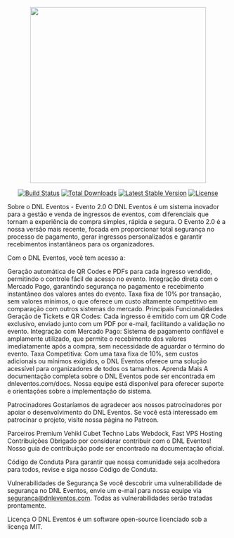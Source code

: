 <p align="center"><a href="https://dnleventos.com" target="_blank"><img src="https://dnleventos.com/logo.svg" width="400"></a></p> <p align="center"> <a href="https://dnleventos.com/status"><img src="https://dnleventos.com/build-status.svg" alt="Build Status"></a> <a href="https://dnleventos.com/downloads"><img src="https://dnleventos.com/downloads.svg" alt="Total Downloads"></a> <a href="https://dnleventos.com/version"><img src="https://dnleventos.com/version.svg" alt="Latest Stable Version"></a> <a href="https://dnleventos.com/license"><img src="https://dnleventos.com/license.svg" alt="License"></a> </p>
Sobre o DNL Eventos - Evento 2.0
O DNL Eventos é um sistema inovador para a gestão e venda de ingressos de eventos, com diferenciais que tornam a experiência de compra simples, rápida e segura. O Evento 2.0 é a nossa versão mais recente, focada em proporcionar total segurança no processo de pagamento, gerar ingressos personalizados e garantir recebimentos instantâneos para os organizadores.

Com o DNL Eventos, você tem acesso a:

Geração automática de QR Codes e PDFs para cada ingresso vendido, permitindo o controle fácil de acesso no evento.
Integração direta com o Mercado Pago, garantindo segurança no pagamento e recebimento instantâneo dos valores antes do evento.
Taxa fixa de 10% por transação, sem valores mínimos, o que oferece um custo altamente competitivo em comparação com outros sistemas do mercado.
Principais Funcionalidades
Geração de Tickets e QR Codes: Cada ingresso é emitido com um QR Code exclusivo, enviado junto com um PDF por e-mail, facilitando a validação no evento.
Integração com Mercado Pago: Sistema de pagamento confiável e amplamente utilizado, que permite o recebimento dos valores imediatamente após a compra, sem necessidade de aguardar o término do evento.
Taxa Competitiva: Com uma taxa fixa de 10%, sem custos adicionais ou mínimos exigidos, o DNL Eventos oferece uma solução acessível para organizadores de todos os tamanhos.
Aprenda Mais
A documentação completa sobre o DNL Eventos pode ser encontrada em dnleventos.com/docs. Nossa equipe está disponível para oferecer suporte e orientações sobre a implementação do sistema.

Patrocinadores
Gostaríamos de agradecer aos nossos patrocinadores por apoiar o desenvolvimento do DNL Eventos. Se você está interessado em patrocinar o projeto, visite nossa página no Patreon.

Parceiros Premium
Vehikl
Cubet Techno Labs
Webdock, Fast VPS Hosting
Contribuições
Obrigado por considerar contribuir com o DNL Eventos! Nosso guia de contribuição pode ser encontrado na documentação oficial.

Código de Conduta
Para garantir que nossa comunidade seja acolhedora para todos, revise e siga nosso Código de Conduta.

Vulnerabilidades de Segurança
Se você descobrir uma vulnerabilidade de segurança no DNL Eventos, envie um e-mail para nossa equipe via seguranca@dnleventos.com. Todas as vulnerabilidades serão tratadas prontamente.

Licença
O DNL Eventos é um software open-source licenciado sob a licença MIT.
